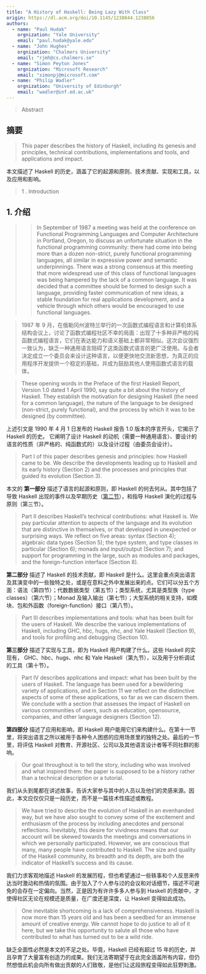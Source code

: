 ```yaml
---
title: "A History of Haskell: Being Lazy With Class"
origin: https://dl.acm.org/doi/10.1145/1238844.1238856
authors:
  - name: "Paul Hudak"
    orgnization: "Yale University"
    email: "paul.hudak@yale.edu"
  - name: "John Hughes"
    orgnization: "Chalmers University"
    email: "rjmh@cs.chalmers.se"
  - name: "Simon Peyton Jones"
    orgnization: "Microsoft Research"
    email: "simonpj@microsoft.com"
  - name: "Philip Wadler"
    orgnization: "University of Edinburgh"
    email: "wadler@inf.ed.ac.uk"
---
```



> Abstract

## 摘要

> This paper describes the history of Haskell, including its genesis and principles, technical contributions, implementations and tools, and applications and impact.

本文描述了 Haskell 的历史，涵盖了它的起源和原则、技术贡献、实现和工具，以及应用和影响。

> 1 . Introduction

## 1. 介绍

> > In September of 1987 a meeting was held at the conference on Functional Programming Languages and Computer Architecture in Portland, Oregon, to discuss an unfortunate situation in the functional programming community: there had come into being more than a dozen non-strict, purely functional programming languages, all similar in expressive power and semantic underpinnings. There was a strong consensus at this meeting that more widespread use of this class of functional languages was being hampered by the lack of a common language. It was decided that a committee should be formed to design such a language, providing faster communication of new ideas, a stable foundation for real applications development, and a vehicle through which others would be encouraged to use functional languages.

> 1987 年 9 月，在俄勒冈州波特兰举行的一次函数式编程语言和计算机体系结构会议上，讨论了函数式编程社区不幸的局面：出现了十多种非严格的纯函数式编程语言，它们在表达能力和语义基础上都非常相似。这次会议强烈一致认为，缺乏一种通用语言阻碍了这类函数式语言的更广泛使用。与会者决定成立一个委员会来设计这种语言，以便更快地交流新思想，为真正的应用程序开发提供一个稳定的基础，并成为鼓励其他人使用函数式语言的载体。

> These opening words in the Preface of the first Haskell Report, Version 1.0 dated 1 April 1990, say quite a bit about the history of Haskell. They establish the motivation for designing Haskell (the need for a common language), the nature of the language to be designed (non-strict, purely functional), and the process by which it was to be designed (by committee).

上述引文是 1990 年 4 月 1 日发布的 Haskell 报告 1.0 版本的序言开头，它揭示了 Haskell 的历史。 它阐明了设计 Haskell 的动机（需要一种通用语言）、要设计的语言的性质（非严格的、纯函数式的）以及设计过程（由委员会设计）。

> Part I of this paper describes genesis and principles: how Haskell came to be. We describe the developments leading up to Haskell and its early history (Section 2) and the processes and principles that guided its evolution (Section 3).

本文的 **第一部分** 描述了语言的起源和原则，即 Haskell 的何去何从。其中包括了导致 Haskell 出现的事件以及早期历史（[第二节](./02-the-genesis-of-haskell.md)），和指导 Haskell 演化的过程与原则（第三节）。

> Part II describes Haskell’s technical contributions: what Haskell is. We pay particular attention to aspects of the language and its evolution that are distinctive in themselves, or that developed in unexpected or surprising ways. We reflect on five areas: syntax (Section 4); algebraic data types (Section 5); the type system, and type classes in particular (Section 6); monads and input/output (Section 7); and support for programming in the large, such as modules and packages, and the foreign-function interface (Section 8).

**第二部分** 描述了 Haskell 的技术贡献，即 Haskell 是什么。这里会重点突出语言及其演变中的一些独特之处，或是在意料之外中发展出来的点。它们可以分五个方面：语法（第四节）；代数数据类型（第五节）；类型系统，尤其是类型族（type classes）（第六节）；Monad 及输入输出（第七节）；大型系统的相关支持，如模块、包和外函数（foreign-function）接口（第八节）。

> Part III describes implementations and tools: what has been built for the users of Haskell. We describe the various implementations of Haskell, including GHC, hbc, hugs, nhc, and Yale Haskell (Section 9), and tools for profiling and debugging (Section 10).

**第三部分** 描述了实现与工具，即为 Haskell 用户构建了什么。这些 Haskell 的实现有， GHC、hbc、hugs、nhc 和 Yale Haskell（第九节），以及用于分析调试的工具（第十节）。

> Part IV describes applications and impact: what has been built by the users of Haskell. The language has been used for a bewildering variety of applications, and in Section 11 we reflect on the distinctive aspects of some of these applications, so far as we can discern them. We conclude with a section that assesses the impact of Haskell on various communities of users, such as education, opensource, companies, and other language designers (Section 12).

**第四部分** 描述了应用和影响，即 Haskell 用户能用它们来构建什么。在第十一节里，将突出语言之所以被用于各种令人困惑的应用场景里的独特之处。最后的一节里，将评估 Haskell 对教育、开源社区、公司以及其他语言设计者等不同社群的影响。

> Our goal throughout is to tell the story, including who was involved and what inspired them: the paper is supposed to be a history rather than a technical description or a tutorial.

我们从头到尾都在讲述故事，告诉大家参与其中的人员以及他们的灵感来源。因此，本文应仅仅只是一段历史，而不是一篇技术性描述或教程。

> We have tried to describe the evolution of Haskell in an evenhanded way, but we have also sought to convey some of the excitement and enthusiasm of the process by including anecdotes and personal reflections. Inevitably, this desire for vividness means that our account will be skewed towards the meetings and conversations in which we personally participated. However, we are conscious that many, many people have contributed to Haskell. The size and quality of the Haskell community, its breadth and its depth, are both the indicator of Haskell’s success and its cause.

我们力求客观地描述 Haskell 的发展历程，但也希望通过一些轶事和个人反思来传达当时激动和热情的氛围。由于加入了个人参与过的会议和对话细节，描述不可避免的会存在一定偏向。当然，正是因为有许许多多人参与到 Haskell 的贡献中，才使得社区无论在规模还是质量，在广度还是深度，让 Haskell 变得如此成功。

> One inevitable shortcoming is a lack of comprehensiveness. Haskell is now more than 15 years old and has been a seedbed for an immense amount of creative energy. We cannot hope to do justice to all of it here, but we take this opportunity to salute all those who have contributed to what has turned out to be a wild ride.

缺乏全面性必然是本文的不足之处。毕竟，Haskell 已经有超过 15 年的历史，并且孕育了大量富有创造力的成果。我们无法寄期望于在此完全涵盖所有内容，但仍然想借此机会向所有做出贡献的人们致敬，是他们让这段旅程变得如此狂野刺激。